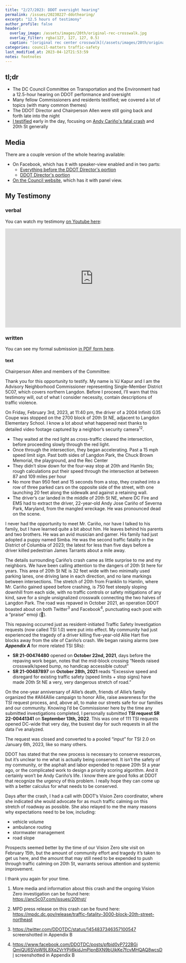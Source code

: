 ```yaml
---
title: "2/27/2023: DDOT oversight hearing"
permalink: /issues/20230227-ddothearing/
excerpt: "12.5 hours of testimony"
author_profile: false
header:
  overlay_image: /assets/images/20th/original-rec-crosswalk.jpg
  overlay_filter: rgba(127, 127, 127, 0.5)
  caption: "[original rec center crosswalk](/assets/images/20th/original-rec-crosswalk.jpg)"
categories: council-matters traffic-safety
last_modified_at: 2023-04-12T21:53:59
notes: footnotes
---
```


## tl;dr
- The DC Council Committee on Transportation and the Environment had a 12.5-hour hearing on DDOT performance and oversight
- Many fellow Commissioners and residents testified; we covered a lot of topics (with many common themes)
- The DDOT Director and Chairperson Allen were still going back and forth late into the night
- [I testified](#my-testimony) early in the day, focusing on [Andy Cariño's fatal crash](/issues/20thst/) and 20th St generally

## Media
There are a couple version of the whole hearing available:
- On Facebook, which has it with speaker-view enabled and in two parts:
  - [Everything before the DDOT Director's portion](https://www.facebook.com/watch/live/?ref=watch_permalink&v=887766282430686)
  - [DDOT Director's portion](https://www.facebook.com/watch/live/?ref=watch_permalink&v=523951183224098)
- [On the Council website](https://dc.granicus.com/MediaPlayer.php?view_id=2&clip_id=8119), which has it with panel view.

## My Testimony
### verbal
You can watch my testimony [on Youtube here](https://www.youtube.com/watch?v=-hZZM4UDzlI):
<iframe width="560" height="315" src="https://www.youtube.com/embed/-hZZM4UDzlI" title="YouTube video player" frameborder="0" allow="accelerometer; autoplay; clipboard-write; encrypted-media; gyroscope; picture-in-picture; web-share" allowfullscreen></iframe>

### written
You can see my formal submission [in PDF form here](/assets/documents/2023-02-27%20Kapur%20DDOT%20performance%20testimony.pdf).

#### text
Chairperson Allen and members of the Committee:

Thank you for this opportunity to testify. My name is VJ Kapur and I am the Advisory Neighborhood Commissioner representing Single-Member District 5C07, which covers northern Langdon. Before I proceed, I’ll warn that this testimony will, out of what I consider necessity, contain descriptions of traffic violence.

On Friday, February 3rd, 2023, at 11:40 pm, the driver of a 2004 Infiniti G35 Coupe was stopped on the 2700 block of 20th St NE, adjacent to Langdon Elementary School. I know a lot about what happened next thanks to detailed video footage captured by a neighbor’s security camera<sup>1</sup><sup>2</sup>.
- They waited at the red light as cross-traffic cleared the intersection, before proceeding slowly through the red light.
- Once through the intersection, they began accelerating. Past a 15 mph speed limit sign. Past both sides of Langdon Park, the Chuck Brown Memorial, the playground, and the Rec Center
- They didn’t slow down for the four-way stop at 20th and Hamlin Sts; rough calculations put their speed through the intersection at between 87 and 109 miles per hour
- No more than 950 feet and 15 seconds from a stop, they crashed into a row of three parked cars on the opposite side of the street, with one launching 20 feet along the sidewalk and against a retaining wall.
- The driver’s car landed in the middle of 20th St NE, where DC Fire and EMS had to extract the driver, 22-year-old Andy Jose Cariño of Severna Park, Maryland, from the mangled wreckage. He was pronounced dead on the scene.

I never had the opportunity to meet Mr. Cariño, nor have I talked to his family, but I have learned quite a bit about him. He leaves behind his parents and two brothers. He was an avid musician and gamer. His family had just adopted a puppy named Simba. He was the second traffic fatality in the District of Columbia of 2023; the latest for less than five days before a driver killed pedestrian James Tarrants about a mile away.

The details surrounding Cariño’s crash came as little surprise to me and my neighbors. We have been calling attention to the dangers of 20th St here for years. This area of 20th St NE is 32 feet wide with two minimally used parking lanes, one driving lane in each direction, and no lane markings between intersections. The stretch of 20th from Franklin to Hamlin, where Mr. Cariño gained speed before crashing, is 750 feet steeply sloping downhill from each side, with no traffic controls or safety mitigations of any kind, save for a single unsignalized crosswalk connecting the two halves of Langdon Park. The road was repaved in October 2021, an operation DDOT boasted about on both Twitter<sup>3</sup> and Facebook<sup>4</sup>, punctuating each post with a “praise” emoji (🙌).

This repaving occurred just as resident-initiated Traffic Safety Investigation requests (now called TSI 1.0) were put into effect. My community had just experienced the tragedy of a driver killing five-year-old Allie Hart five blocks away from the site of Cariño’s crash. We began raising alarms (see ***Appendix A*** for more related TSI SRs):
- **SR 21-00474480** opened on **October 22nd, 2021**, days before the repaving work began, notes that the mid-block crossing “Needs raised crosswalk/speed bump, no handicap accessible cutout”
- **SR 21-00487897** on **October 28th, 2021** reads “Excessive speed and disregard for existing traffic safety (speed limits + stop signs) have made 20th St NE a very, very dangerous stretch of road.”

On the one-year anniversary of Allie’s death, friends of Allie’s family organized the #All4Allie campaign to honor Allie, raise awareness for the TSI request process, and, above all, to make our streets safe for our families and our community. Knowing I’d be Commissioner here by the time any submitted investigations completed, I personally submitted **TSI request SR 22-00441341** on **September 13th, 2022**. This was one of 111 TSI requests opened DC-wide that very day, the busiest day for such requests in all the data I’ve analyzed.

The request was closed and converted to a pooled “input” for TSI 2.0 on January 6th, 2023, like so many others.

DDOT has stated that the new process is necessary to conserve resources, but it’s unclear to me what is actually being conserved. It isn’t the safety of my community, or the asphalt and labor expended to repave 20th St a year ago, or the complicated work to design a priority scoring algorithm. And it certainly won’t be Andy Cariño’s life. I know there are good folks at DDOT that recognize the urgency of this problem. I really hope they can come up with a better calculus for what needs to be conserved.

Days after the crash, I had a call with DDOT’s Vision Zero coordinator, where she indicated she would advocate for as much traffic calming on this stretch of roadway as possible. She also relayed to me the many reasons why expectations need to be low, including:
- vehicle volume
- ambulance routing
- stormwater management
- road slope

Prospects seemed better by the time of our Vision Zero site visit on February 15th, but the amount of community effort and tragedy it’s taken to get us here, and the amount that may still need to be expended to push through traffic calming on 20th St, warrants serious attention and systemic improvement.

I thank you again for your time.

<div class="footnotes" role="doc-endnotes">
  <ol>
    <li tabindex="-2" style="outline: none;">
      <p>More media and information about this crash and the ongoing Vision Zero investigation can be found here: <a href="https://anc5c07.com/issues/20thst/">https://anc5c07.com/issues/20thst/</a></p>
    </li>
    <li tabindex="-2" style="outline: none;">
      <p>MPD press release on this crash can be found here: <a href="https://mpdc.dc.gov/release/traffic-fatality-3000-block-20th-street-northeast">https://mpdc.dc.gov/release/traffic-fatality-3000-block-20th-street-northeast</a></p>
    </li>
    <li tabindex="-2" style="outline: none;">
      <p><a href="https://twitter.com/DDOTDC/status/1454837346357100547">https://twitter.com/DDOTDC/status/1454837346357100547</a> screenshotted in Appendix B</p>
    </li>
    <li tabindex="-2" style="outline: none;">
      <p><a href="https://www.facebook.com/DDOTDC/posts/pfbid0vP722BGiQmiQU6SVqW9L8Xq2VrYPji6kidJmPipnBXN9bUjkKe7fcvMHQAQ8wcsDl">https://www.facebook.com/DDOTDC/posts/pfbid0vP722BGi QmiQU6SVqW9L8Xq2VrYPji6kidJmPipnBXN9bUjkKe7fcvMHQAQ8wcsDl</a> screenshotted in Appendix B</p>
    </li>
  </ol>
</div>